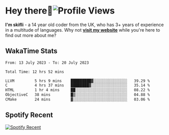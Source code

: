 # Hey there:wave:![Profile Views](https://komarev.com/ghpvc/?username=skifli)

**I'm skifli** - a 14 year old coder from the UK, who has 3+ years of experience in a multitude of languages. Why not [**visit my website**](https://skifli.github.io) while you're here to find out more about me?

## WakaTime Stats

<!--START_SECTION:waka-->

```txt
From: 13 July 2023 - To: 20 July 2023

Total Time: 12 hrs 52 mins

LLVM         5 hrs 9 mins    █████████▓░░░░░░░░░░░░░░░   39.29 %
C            4 hrs 37 mins   ████████▓░░░░░░░░░░░░░░░░   35.14 %
HTML         1 hr 4 mins     ██░░░░░░░░░░░░░░░░░░░░░░░   08.22 %
ObjectiveC   38 mins         █▒░░░░░░░░░░░░░░░░░░░░░░░   04.88 %
CMake        24 mins         ▓░░░░░░░░░░░░░░░░░░░░░░░░   03.06 %
```

<!--END_SECTION:waka-->

## Spotify Recent

[![Spotify Recent](https://spotify-recently-played-readme.vercel.app/api?user=316tjwsnuhdcxtqerxuwxbtdeek4)](https://open.spotify.com/playlist/5GxVxLR6hLXAr5jFJffBWt)

